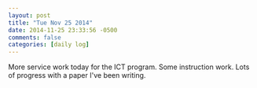 ```yaml
---
layout: post
title: "Tue Nov 25 2014"
date: 2014-11-25 23:33:56 -0500
comments: false
categories: [daily log]
---
```


More service work today for the ICT program. Some instruction work. Lots of
progress with a paper I've been writing.

